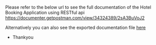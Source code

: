 Please refer to the below url to see the full documentation of the Hotel Booking Application using RESTful api
https://documenter.getpostman.com/view/34324389/2sA3BuVoJ2

Alternatively you can also see the exported documentation file [here]()

- Thankyou
